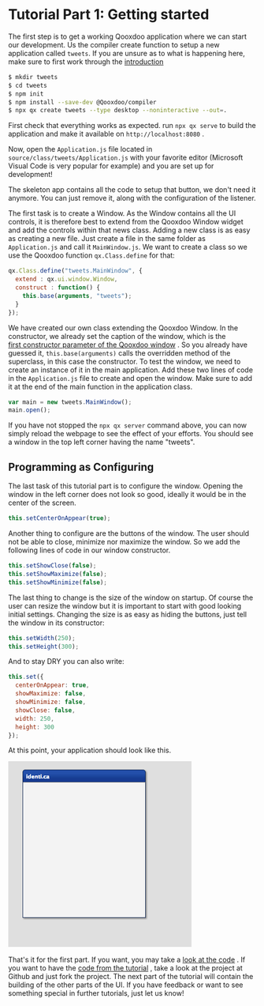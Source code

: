 # Tutorial Part 1: Getting started

The first step is to get a working Qooxdoo application where we can
start our development. Us the compiler create function to setup a new
application called `tweets`. If you are unsure as to what is happening
here, make sure to first work through the [introduction](/)

```bash
$ mkdir tweets
$ cd tweets
$ npm init
$ npm install --save-dev @Qooxdoo/compiler
$ npx qx create tweets --type desktop --noninteractive --out=.
```

First check that everything works as expected. run `npx qx serve` to
build the application and make it available on `http://localhost:8080`
.

Now, open the `Application.js` file located in `
source/class/tweets/Application.js` with your favorite editor
(Microsoft Visual Code is very popular for example) and you are set up
for development!

The skeleton app contains all the code to setup that button, we don't
need it anymore. You can just remove it, along with the configuration
of the listener.

The first task is to create a Window. As the Window contains all the
UI controls, it is therefore best to extend from the Qooxdoo Window
widget and add the controls within that news class. Adding a new class
is as easy as creating a new file. Just create a file in the same
folder as `Application.js` and call it `MainWindow.js`. We want to
create a class so we use the Qooxdoo function `qx.Class.define` for
that:

```javascript
qx.Class.define("tweets.MainWindow", {
  extend : qx.ui.window.Window,
  construct : function() {
    this.base(arguments, "tweets");
  }
});
```

We have created our own class extending the Qooxdoo Window. In the
constructor, we already set the caption of the window, which is  the  
[first constructor parameter of the Qooxdoo window](apps://apiviewer/#qx.ui.window.Window)
 . So you  already have guessed it, `this.base(arguments)` calls the
overridden method of the superclass, in this case the constructor. To
test the window, we need to create an instance of it in the main
application. Add these two lines of code in the `Application.js` file
to create and open the window. Make sure to add it at the end of the
main function in the application class.

```javascript
var main = new tweets.MainWindow();
main.open();
```

If you have not stopped the `npx qx server` command above, you can now
simply reload the webpage to see the effect of your efforts. You
should see a window in the top left corner having the name "tweets".

## Programming as Configuring

The last task of this tutorial part is to configure the window.
Opening the window in the left corner does not look so good, ideally
it would be in the center of the screen.

```javascript
this.setCenterOnAppear(true);
```

Another thing to configure are the buttons of the window. The user
should not be able to close, minimize nor maximize the window. So we
add the following lines of code in our window constructor.

```javascript
this.setShowClose(false);
this.setShowMaximize(false);
this.setShowMinimize(false);
```

The last thing to change is the size of the window on startup. Of
course the user can resize the window but it is important to start
with good looking initial settings. Changing the size is as easy as
hiding the buttons, just tell the window in its constructor:

```javascript
this.setWidth(250);
this.setHeight(300);
```

And to stay DRY you can also write:

```javascript
this.set({
  centerOnAppear: true,
  showMaximize: false,
  showMinimize: false,
  showClose: false,
  width: 250,
  height: 300
});
```

At this point, your application should look like this.

![step 1](step11.png)

That's it for the first part.  If you want, you may take a [look at
the code](https://github.com/Qooxdoo/qxl.tweet-tutorial/tree/master/tweets/step1)
 .  If you want to have the [code from the tutorial](https://github.com/Qooxdoo/qxl.tweet-tutorial)
 , take a look at the project at Github and just fork the project. The
next part of the tutorial will contain the building of the other parts
of the UI. If you have feedback or want to see something special in
further tutorials, just let us know!
